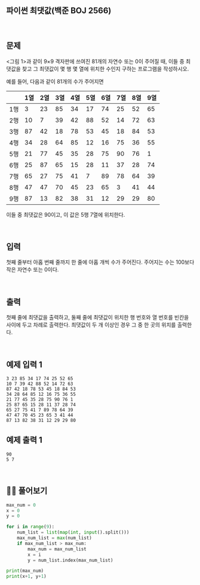 ## 파이썬 최댓값(백준 BOJ 2566)

<br> 

## 문제

<그림 1>과 같이 9×9 격자판에 쓰여진 81개의 자연수 또는 0이 주어질 때, 이들 중 최댓값을 찾고 그 최댓값이 몇 행 몇 열에 위치한 수인지 구하는 프로그램을 작성하시오.

예를 들어, 다음과 같이 81개의 수가 주어지면

|      | 1열  | 2열  | 3열  | 4열  | 5열  | 6열  | 7열  | 8열  | 9열  |
| ---- | ---- | ---- | ---- | ---- | ---- | ---- | ---- | ---- | ---- |
| 1행  | 3    | 23   | 85   | 34   | 17   | 74   | 25   | 52   | 65   |
| 2행  | 10   | 7    | 39   | 42   | 88   | 52   | 14   | 72   | 63   |
| 3행  | 87   | 42   | 18   | 78   | 53   | 45   | 18   | 84   | 53   |
| 4행  | 34   | 28   | 64   | 85   | 12   | 16   | 75   | 36   | 55   |
| 5행  | 21   | 77   | 45   | 35   | 28   | 75   | 90   | 76   | 1    |
| 6행  | 25   | 87   | 65   | 15   | 28   | 11   | 37   | 28   | 74   |
| 7행  | 65   | 27   | 75   | 41   | 7    | 89   | 78   | 64   | 39   |
| 8행  | 47   | 47   | 70   | 45   | 23   | 65   | 3    | 41   | 44   |
| 9행  | 87   | 13   | 82   | 38   | 31   | 12   | 29   | 29   | 80   |

이들 중 최댓값은 90이고, 이 값은 5행 7열에 위치한다.

<br>

## 입력

첫째 줄부터 아홉 번째 줄까지 한 줄에 아홉 개씩 수가 주어진다. 주어지는 수는 100보다 작은 자연수 또는 0이다.

<br>

## 출력

첫째 줄에 최댓값을 출력하고, 둘째 줄에 최댓값이 위치한 행 번호와 열 번호를 빈칸을 사이에 두고 차례로 출력한다. 최댓값이 두 개 이상인 경우 그 중 한 곳의 위치를 출력한다.

<br>

## 예제 입력 1 

```
3 23 85 34 17 74 25 52 65
10 7 39 42 88 52 14 72 63
87 42 18 78 53 45 18 84 53
34 28 64 85 12 16 75 36 55
21 77 45 35 28 75 90 76 1
25 87 65 15 28 11 37 28 74
65 27 75 41 7 89 78 64 39
47 47 70 45 23 65 3 41 44
87 13 82 38 31 12 29 29 80
```

## 예제 출력 1 

```
90
5 7
```

<br>

## 📝 풀어보기

``` python
max_num = 0
x = 0
y = 0

for i in range(9):
    num_list = list(map(int, input().split()))
    max_num_list = max(num_list)
    if max_num_list > max_num:
        max_num = max_num_list
        x = i
        y = num_list.index(max_num_list)

print(max_num)
print(x+1, y+1)
```


